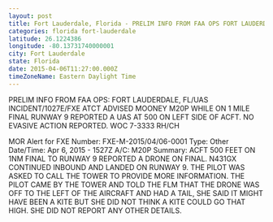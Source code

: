 ```yaml
---
layout: post
title: Fort Lauderdale, Florida - PRELIM INFO FROM FAA OPS FORT LAUDERDALE FL UAS INCIDENT 1027E FXE ATCT ADVISED MOONEY
categories: florida fort-lauderdale
latitude: 26.1224386
longitude: -80.13731740000001
city: Fort Lauderdale
state: Florida
date: 2015-04-06T11:27:00.000Z
timeZoneName: Eastern Daylight Time
---
```


PRELIM INFO FROM FAA OPS: FORT LAUDERDALE, FL/UAS INCIDENT/1027E/FXE ATCT ADVISED MOONEY M20P WHILE ON 1 MILE FINAL RUNWAY 9 REPORTED A UAS AT 500 ON LEFT SIDE OF ACFT. NO EVASIVE ACTION REPORTED. WOC 7-3333 RH/CH

MOR Alert for FXE
Number: FXE-M-2015/04/06-0001
Type: Other
Date/Time: Apr 6, 2015 - 1527Z
A/C: M20P
Summary: ACFT 500 FEET ON 1NM FINAL TO RUNWAY 9 REPORTED A DRONE ON FINAL. N431GX CONTINUED INBOUND AND LANDED ON RUNWAY 9. THE PILOT WAS ASKED TO CALL THE TOWER TO PROVIDE MORE INFORMATION. THE PILOT CAME BY THE TOWER AND TOLD THE FLM THAT THE DRONE WAS OFF TO THE LEFT OF THE AIRCRAFT AND HAD A TAIL, SHE SAID IT MIGHT HAVE BEEN A KITE BUT SHE DID NOT THINK A KITE COULD GO THAT HIGH. SHE DID NOT REPORT ANY OTHER DETAILS. 